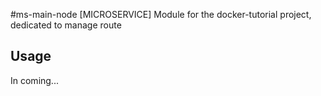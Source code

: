 #ms-main-node
[MICROSERVICE] Module for the docker-tutorial project, dedicated to manage route

## Usage

In coming...
